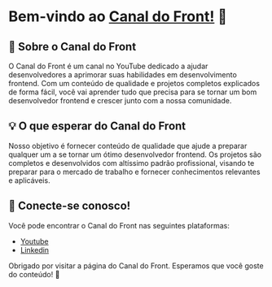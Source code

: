 # Bem-vindo ao [Canal do Front!](https://www.youtube.com/c/canaldofront) 👋

## 🚀 Sobre o Canal do Front

O Canal do Front é um canal no YouTube dedicado a ajudar desenvolvedores a aprimorar suas habilidades em desenvolvimento frontend. Com um conteúdo de qualidade e projetos completos explicados de forma fácil, você vai aprender tudo que precisa para se tornar um bom desenvolvedor frontend e crescer junto com a nossa comunidade.

## 💡 O que esperar do Canal do Front

Nosso objetivo é fornecer conteúdo de qualidade que ajude a preparar qualquer um a se tornar um ótimo desenvolvedor frontend. Os projetos são completos e desenvolvidos com altíssimo padrão profissional, visando te preparar para o mercado de trabalho e fornecer conhecimentos relevantes e aplicáveis.

## 🔗 Conecte-se conosco!

Você pode encontrar o Canal do Front nas seguintes plataformas:

- [Youtube](https://www.youtube.com/c/canaldofront)
- [Linkedin](https://www.linkedin.com/company/canal-do-front)

Obrigado por visitar a página do Canal do Front. Esperamos que você goste do conteúdo! 🙌
